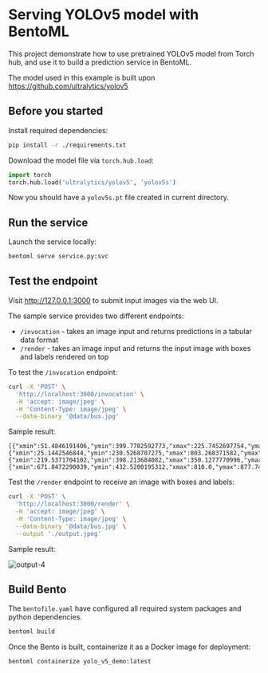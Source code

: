 # Serving YOLOv5 model with BentoML

This project demonstrate how to use pretrained YOLOv5 model from Torch hub, and use
it to build a prediction service in BentoML.

The model used in this example is built upon https://github.com/ultralytics/yolov5

## Before you started

Install required dependencies:

```bash
pip install -r ./requirements.txt
```

Download the model file via `torch.hub.load`:

```python
import torch
torch.hub.load('ultralytics/yolov5', 'yolov5s')
```

Now you should have a `yolov5s.pt` file created in current directory.

## Run the service

Launch the service locally:

```bash
bentoml serve service.py:svc
```


## Test the endpoint

Visit http://127.0.0.1:3000 to submit input images via the web UI.

The sample service provides two different endpoints:
* `/invocation` - takes an image input and returns predictions in a tabular data format
* `/render` - takes an image input and returns the input image with boxes and labels rendered on top


To test the `/invocation` endpoint:

```bash
curl -X 'POST' \
  'http://localhost:3000/invocation' \
  -H 'accept: image/jpeg' \
  -H 'Content-Type: image/jpeg' \
  --data-binary '@data/bus.jpg'
```

Sample result:
```
[{"xmin":51.4846191406,"ymin":399.7782592773,"xmax":225.7452697754,"ymax":894.1701049805,"confidence":0.8960712552,"class":0,"name":"person"},{"xmin":25.1442546844,"ymin":230.5268707275,"xmax":803.268371582,"ymax":767.0746459961,"confidence":0.8453037143,"class":5,"name":"bus"},{"xmin":219.5371704102,"ymin":398.213684082,"xmax":350.1277770996,"ymax":861.6119384766,"confidence":0.7823933363,"class":0,"name":"person"},{"xmin":671.8472290039,"ymin":432.5200195312,"xmax":810.0,"ymax":877.744934082,"confidence":0.6512392759,"class":0,"name":"person"}]%
```


Test the `/render` endpoint to receive an image with boxes and labels:
```bash
curl -X 'POST' \
  'http://localhost:3000/render' \
  -H 'accept: image/jpeg' \
  -H 'Content-Type: image/jpeg' \
  --data-binary '@data/bus.jpg' \
  --output './output.jpeg'
```

Sample result:

![output-4](https://user-images.githubusercontent.com/489344/178635310-99dc7fde-5224-4fab-84cf-1a87277a0450.jpeg)



## Build Bento

The `bentofile.yaml` have configured all required system packages and python dependencies.

```bash
bentoml build
```

Once the Bento is built, containerize it as a Docker image for deployment:

```bash
bentoml containerize yolo_v5_demo:latest
```
